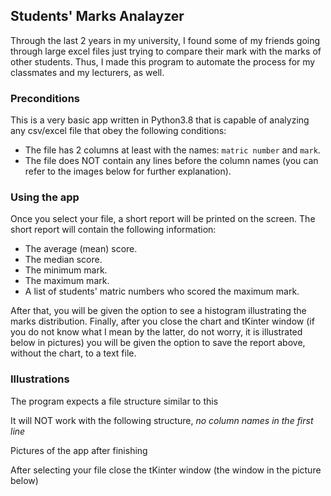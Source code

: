 ## Students' Marks Analayzer
Through the last 2 years in my university, I found some of my friends going
through large excel files just trying to compare their mark with the marks of
other students. Thus, I made this program to automate the process for my
classmates and my lecturers, as well.

### Preconditions
This is a very basic app written in Python3.8 that is capable of analyzing any
csv/excel file that obey the following conditions:
- The file has 2 columns at least with the names: `matric number` and `mark`.
- The file does NOT contain any lines before the column names (you can refer
  to the images below for further explanation).

### Using the app
Once you select your file, a short report will be printed on the screen.
The short report will contain the following information:
- The average (mean) score.
- The median score.
- The minimum mark.
- The maximum mark.
- A list of students' matric numbers who scored the maximum mark.

After that, you will be given the option to see a histogram illustrating the
marks distribution. Finally, after you close the chart and tKinter window (if 
you do not know what I mean by the latter, do not worry, it is illustrated
below in pictures) you will be given the option to save the report above,
without the chart, to a text file.

### Illustrations
The program expects a file structure similar to this

It will NOT work with the following structure, _no column names in the first line_

Pictures of the app after finishing

After selecting your file close the tKinter window (the window in the picture
below)


